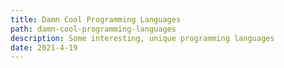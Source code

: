 ```yaml
---
title: Damn Cool Programming Languages
path: damn-cool-programming-languages
description: Some interesting, unique programming languages
date: 2021-4-19
---
```

